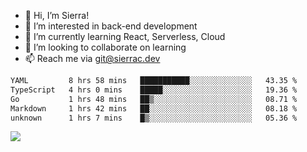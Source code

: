 - 👋 Hi, I’m Sierra!
- 👀 I’m interested in back-end development
- 🌱 I’m currently learning React, Serverless, Cloud
- 💞️ I’m looking to collaborate on learning
- 📫 Reach me via git@sierrac.dev

<!--START_SECTION:waka-->

```txt
YAML         8 hrs 58 mins   ███████████░░░░░░░░░░░░░░   43.35 %
TypeScript   4 hrs 0 mins    █████░░░░░░░░░░░░░░░░░░░░   19.36 %
Go           1 hrs 48 mins   ██▒░░░░░░░░░░░░░░░░░░░░░░   08.71 %
Markdown     1 hrs 42 mins   ██░░░░░░░░░░░░░░░░░░░░░░░   08.18 %
unknown      1 hrs 7 mins    █▒░░░░░░░░░░░░░░░░░░░░░░░   05.36 %
```

<!--END_SECTION:waka-->


![](https://hit.yhype.me/github/profile?user_id=7351311)
